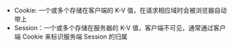 - Cookie: 一个或多个存储在客户端的 K-V 值，在请求相应域时会被浏览器自动带上  
- Session：一个或多个存储在服务器的 K-V 值，客户端不可见，通常通过客户端 Cookie 来标识服务端 Session 的归属  
